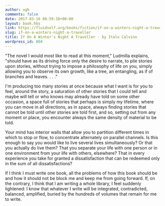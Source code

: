 ```yaml
---
author: ugh
comments: false
date: 2017-03-16 06:59:10+00:00
layout: book.hbs
link: https://fluidself.org/books/fiction/if-on-a-winters-night-a-traveller/
slug: if-on-a-winters-night-a-traveller
title: If On A Winter's Night A Traveller - by Italo Calvino
wordpress_id: 804
---
```


"The novel I would most like to read at this moment," Ludmilla explains, "should have as its driving force only the desire to narrate, to pile stories upon stories, without trying to impose a philosophy of life on you, simply allowing you to observe its own growth, like a tree, an entangling, as if of branches and leaves. . . ."

I'm producing too many stories at once because what I want is for you to feel, around the story, a saturation of other stories that I could tell and maybe will tell or who knows may already have told on some other occasion, a space full of stories that perhaps is simply my lifetime, where you can move in all directions, as in space, always finding stories that cannot be told until other stories are told first, and so, setting out from any moment or place, you encounter always the same density of material to be told.

Your mind has interior walls that allow you to partition different times in which to stop or flow, to concentrate alternately on parallel channels. Is this enough to say you would like to live several lives simultaneously? Or that you actually do live them? That you separate your life with one person or in one environment from your life with others, elsewhere? That in every experience you take for granted a dissatisfaction that can be redeemed only in the sum of all dissatisfactions?

If I think I must write one book, all the problems of how this book should be and how it should not be block me and keep me from going forward. If, on the contrary, I think that I am writing a whole library, I feel suddenly lightened: I know that whatever I write will be integrated, contradicted, balanced, amplified, buried by the hundreds of volumes that remain for me to write.
